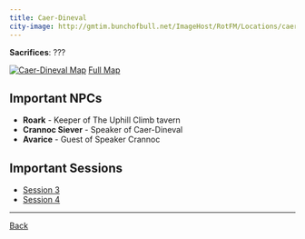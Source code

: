 ```yaml
---
title: Caer-Dineval
city-image: http://gmtim.bunchofbull.net/ImageHost/RotFM/Locations/caer-dineval-shield.png
---
```

**Sacrifices**: ???

[![Caer-Dineval Map](http://gmtim.bunchofbull.net/ImageHost/RotFM/Locations/caer-dineval-map-small.jpg)](http://gmtim.bunchofbull.net/ImageHost/RotFM/Locations/caer-dineval-map.jpg)
[Full Map](http://gmtim.bunchofbull.net/ImageHost/RotFM/Locations/caer-dineval-map.jpg)

## Important NPCs
- **Roark** - 
  <span class="subtext">Keeper of The Uphill Climb tavern</span>
- **Crannoc Siever** - 
  <span class="subtext">Speaker of Caer-Dineval</span>
- **Avarice** - 
  <span class="subtext">Guest of Speaker Crannoc</span>

## Important Sessions
- [Session 3](../past-sessions.md#session-3-020723)
- [Session 4](../past-sessions.md#session-4-022123)

---
[Back](./locations.md)